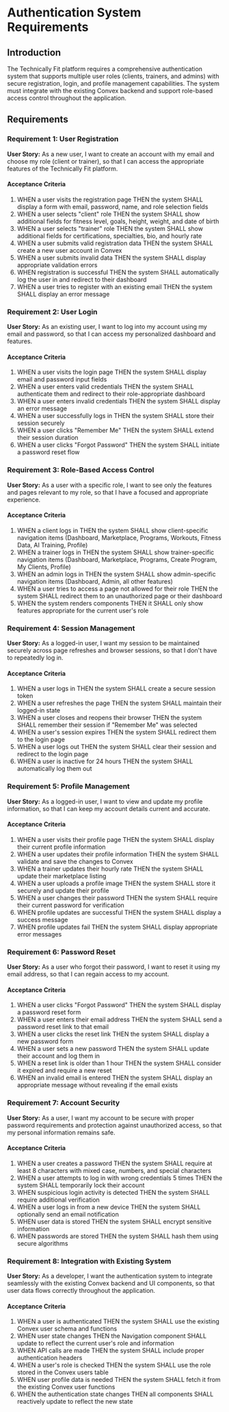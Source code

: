 # Authentication System Requirements

## Introduction

The Technically Fit platform requires a comprehensive authentication system that supports multiple user roles (clients, trainers, and admins) with secure registration, login, and profile management capabilities. The system must integrate with the existing Convex backend and support role-based access control throughout the application.

## Requirements

### Requirement 1: User Registration

**User Story:** As a new user, I want to create an account with my email and choose my role (client or trainer), so that I can access the appropriate features of the Technically Fit platform.

#### Acceptance Criteria

1. WHEN a user visits the registration page THEN the system SHALL display a form with email, password, name, and role selection fields
2. WHEN a user selects "client" role THEN the system SHALL show additional fields for fitness level, goals, height, weight, and date of birth
3. WHEN a user selects "trainer" role THEN the system SHALL show additional fields for certifications, specialties, bio, and hourly rate
4. WHEN a user submits valid registration data THEN the system SHALL create a new user account in Convex
5. WHEN a user submits invalid data THEN the system SHALL display appropriate validation errors
6. WHEN registration is successful THEN the system SHALL automatically log the user in and redirect to their dashboard
7. WHEN a user tries to register with an existing email THEN the system SHALL display an error message

### Requirement 2: User Login

**User Story:** As an existing user, I want to log into my account using my email and password, so that I can access my personalized dashboard and features.

#### Acceptance Criteria

1. WHEN a user visits the login page THEN the system SHALL display email and password input fields
2. WHEN a user enters valid credentials THEN the system SHALL authenticate them and redirect to their role-appropriate dashboard
3. WHEN a user enters invalid credentials THEN the system SHALL display an error message
4. WHEN a user successfully logs in THEN the system SHALL store their session securely
5. WHEN a user clicks "Remember Me" THEN the system SHALL extend their session duration
6. WHEN a user clicks "Forgot Password" THEN the system SHALL initiate a password reset flow

### Requirement 3: Role-Based Access Control

**User Story:** As a user with a specific role, I want to see only the features and pages relevant to my role, so that I have a focused and appropriate experience.

#### Acceptance Criteria

1. WHEN a client logs in THEN the system SHALL show client-specific navigation items (Dashboard, Marketplace, Programs, Workouts, Fitness Data, AI Training, Profile)
2. WHEN a trainer logs in THEN the system SHALL show trainer-specific navigation items (Dashboard, Marketplace, Programs, Create Program, My Clients, Profile)
3. WHEN an admin logs in THEN the system SHALL show admin-specific navigation items (Dashboard, Admin, all other features)
4. WHEN a user tries to access a page not allowed for their role THEN the system SHALL redirect them to an unauthorized page or their dashboard
5. WHEN the system renders components THEN it SHALL only show features appropriate for the current user's role

### Requirement 4: Session Management

**User Story:** As a logged-in user, I want my session to be maintained securely across page refreshes and browser sessions, so that I don't have to repeatedly log in.

#### Acceptance Criteria

1. WHEN a user logs in THEN the system SHALL create a secure session token
2. WHEN a user refreshes the page THEN the system SHALL maintain their logged-in state
3. WHEN a user closes and reopens their browser THEN the system SHALL remember their session if "Remember Me" was selected
4. WHEN a user's session expires THEN the system SHALL redirect them to the login page
5. WHEN a user logs out THEN the system SHALL clear their session and redirect to the login page
6. WHEN a user is inactive for 24 hours THEN the system SHALL automatically log them out

### Requirement 5: Profile Management

**User Story:** As a logged-in user, I want to view and update my profile information, so that I can keep my account details current and accurate.

#### Acceptance Criteria

1. WHEN a user visits their profile page THEN the system SHALL display their current profile information
2. WHEN a user updates their profile information THEN the system SHALL validate and save the changes to Convex
3. WHEN a trainer updates their hourly rate THEN the system SHALL update their marketplace listing
4. WHEN a user uploads a profile image THEN the system SHALL store it securely and update their profile
5. WHEN a user changes their password THEN the system SHALL require their current password for verification
6. WHEN profile updates are successful THEN the system SHALL display a success message
7. WHEN profile updates fail THEN the system SHALL display appropriate error messages

### Requirement 6: Password Reset

**User Story:** As a user who forgot their password, I want to reset it using my email address, so that I can regain access to my account.

#### Acceptance Criteria

1. WHEN a user clicks "Forgot Password" THEN the system SHALL display a password reset form
2. WHEN a user enters their email address THEN the system SHALL send a password reset link to that email
3. WHEN a user clicks the reset link THEN the system SHALL display a new password form
4. WHEN a user sets a new password THEN the system SHALL update their account and log them in
5. WHEN a reset link is older than 1 hour THEN the system SHALL consider it expired and require a new reset
6. WHEN an invalid email is entered THEN the system SHALL display an appropriate message without revealing if the email exists

### Requirement 7: Account Security

**User Story:** As a user, I want my account to be secure with proper password requirements and protection against unauthorized access, so that my personal information remains safe.

#### Acceptance Criteria

1. WHEN a user creates a password THEN the system SHALL require at least 8 characters with mixed case, numbers, and special characters
2. WHEN a user attempts to log in with wrong credentials 5 times THEN the system SHALL temporarily lock their account
3. WHEN suspicious login activity is detected THEN the system SHALL require additional verification
4. WHEN a user logs in from a new device THEN the system SHALL optionally send an email notification
5. WHEN user data is stored THEN the system SHALL encrypt sensitive information
6. WHEN passwords are stored THEN the system SHALL hash them using secure algorithms

### Requirement 8: Integration with Existing System

**User Story:** As a developer, I want the authentication system to integrate seamlessly with the existing Convex backend and UI components, so that user data flows correctly throughout the application.

#### Acceptance Criteria

1. WHEN a user is authenticated THEN the system SHALL use the existing Convex user schema and functions
2. WHEN user state changes THEN the Navigation component SHALL update to reflect the current user's role and information
3. WHEN API calls are made THEN the system SHALL include proper authentication headers
4. WHEN a user's role is checked THEN the system SHALL use the role stored in the Convex users table
5. WHEN user profile data is needed THEN the system SHALL fetch it from the existing Convex user functions
6. WHEN the authentication state changes THEN all components SHALL reactively update to reflect the new state